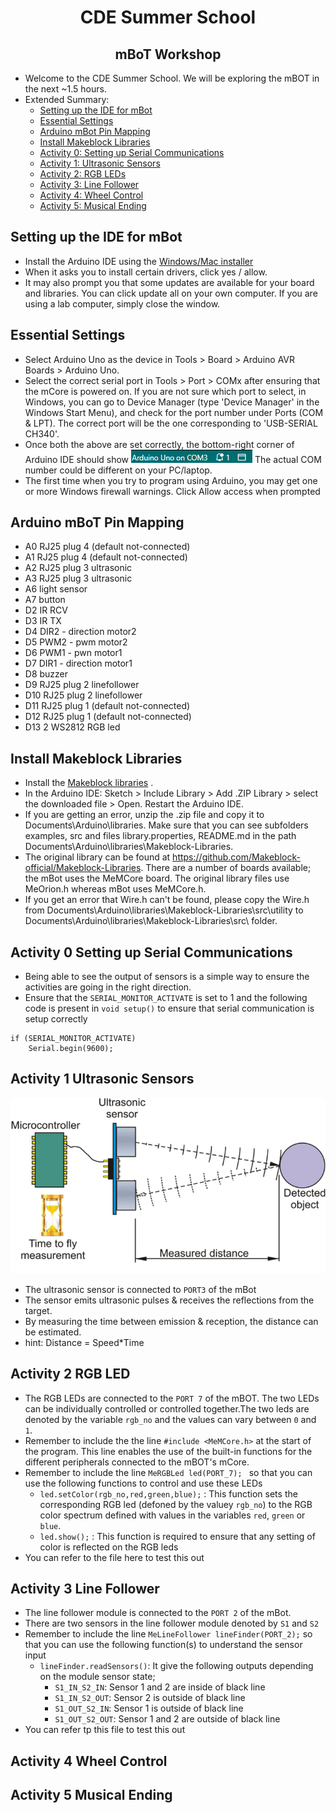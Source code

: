<h1 align="center">CDE Summer School</h1>
<h2 align="center"> mBoT Workshop </h2>

* Welcome to the CDE Summer School. We will be exploring the mBOT in the next ~1.5 hours.
* Extended Summary:
  - [Setting up the IDE for mBot](#setting-up-the-ide-for-mbot)
  - [Essential Settings](#essential-settings)
  - [Arduino mBot Pin Mapping](#arduino-mbot-pin-mapping)
  - [Install Makeblock Libraries](#install-makeblock-libraries)
  - [Activity 0: Setting up Serial Communications](#activity-0-setting-up-serial-communications) 
  - [Activity 1: Ultrasonic Sensors](#activity-1-ultrasonic-sensors)
  - [Activity 2: RGB LEDs](#activity-2-rgb-leds)
  - [Activity 3: Line Follower](#activity-3-line-follower)
  - [Activity 4: Wheel Control](#activity-4-wheel-control)
  - [Activity 5: Musical Ending](#activity-5-musical-ending)
## Setting up the IDE for mBot
* Install the Arduino IDE using the [Windows/Mac installer](https://www.arduino.cc/en/software)
* When it asks you to install certain drivers, click yes / allow.
* It may also prompt you that some updates are available for your board and libraries. You can click update all on your own computer. If you are using a lab computer, simply close the window.

## Essential Settings
* Select Arduino Uno as the device in Tools > Board > Arduino AVR Boards > Arduino Uno.
* Select the correct serial port in Tools > Port > COMx after ensuring that the mCore is powered on. If you are not sure which port to select, in Windows, you can go to Device Manager (type 'Device Manager' in the Windows Start Menu), and check for the port number under Ports (COM & LPT). The correct port will be the one corresponding to 'USB-SERIAL CH340'.
* Once both the above are set correctly, the bottom-right corner of Arduino IDE should show ![Ardunio connection](https://github.com/sangitsdhar/mBot/blob/main/Images/arduino%20images.png) The actual COM number could be different on your PC/laptop.
* The first time when you try to program using Arduino, you may get one or more Windows firewall warnings. Click Allow access when prompted

## Arduino mBoT Pin Mapping
* A0 RJ25 plug 4 (default not-connected)
* A1 RJ25 plug 4 (default not-connected)
* A2 RJ25 plug 3 ultrasonic
* A3 RJ25 plug 3 ultrasonic
* A6 light sensor
* A7 button
* D2 IR RCV
* D3 IR TX
* D4 DIR2 - direction motor2
* D5 PWM2 - pwm motor2
* D6 PWM1 - pwn motor1
* D7 DIR1 - direction motor1
* D8 buzzer
* D9 RJ25 plug 2 linefollower
* D10 RJ25 plug 2 linefollower
* D11 RJ25 plug 1 (default not-connected)
* D12 RJ25 plug 1 (default not-connected)
* D13 2 WS2812 RGB led

## Install Makeblock Libraries
* Install the [Makeblock libraries](https://github.com/sangitsdhar/mBot/blob/main/Drivers%20and%20Libraries/Makeblock-Libraries-master.zip) .
* In the Arduino IDE:  Sketch > Include Library > Add .ZIP Library > select the downloaded file > Open. Restart the Arduino IDE.
* If you are getting an error, unzip the .zip file and copy it to Documents\Arduino\libraries. Make sure that you can see subfolders examples, src and files library.properties, README.md in the path Documents\Arduino\libraries\Makeblock-Libraries.
* The original library can be found at https://github.com/Makeblock-official/Makeblock-Libraries. There are a number of boards available; the mBot uses the MeMCore board. The original library files use MeOrion.h whereas mBot uses MeMCore.h.
* If you get an error that Wire.h can't be found, please copy the Wire.h from Documents\Arduino\libraries\Makeblock-Libraries\src\utility to Documents\Arduino\libraries\Makeblock-Libraries\src\ folder.

## Activity 0 Setting up Serial Communications

* Being able to see the output of sensors is a simple way to ensure the activities are going in the right direction.
* Ensure that the `SERIAL_MONITOR_ACTIVATE` is set to 1 and the following code is present in  `void setup()` to ensure that serial communication is setup correctly
```
if (SERIAL_MONITOR_ACTIVATE)
    Serial.begin(9600);
```

## Activity 1 Ultrasonic Sensors
![Ultrasonic Sensors](https://github.com/sangitsdhar/mBot/blob/main/Images/uSsensor.png)

* The ultrasonic sensor is connected to `PORT3` of the mBot
* The sensor emits ultrasonic pulses & receives the reflections from the target.
* By measuring the time between emission & reception, the distance can be estimated.
* hint: Distance = Speed*Time 

## Activity 2 RGB LED


* The RGB LEDs are connected to the `PORT 7` of the mBOT. The two LEDs can be individually controlled or controlled together.The two leds are denoted by the variable `rgb_no` and the values can vary between `0` and `1`.
* Remember to include the the line `#include <MeMCore.h>` at the start of the program. This line enables the use of the built-in functions for the different peripherals connected to the mBOT's mCore.
* Remember to include the line `MeRGBLed led(PORT_7); ` so that you can use the following functions to control and use these LEDs
  - `led.setColor(rgb_no,red,green,blue);` : This function sets the corresponding RGB led (defoned by the valuey `rgb_no`) to the RGB color spectrum defined with values in the variables `red`, `green` or `blue`.
  - `led.show();` : This function is required to ensure that any setting of color is reflected on the RGB leds
* You can refer to the file here to test this out
 
## Activity 3 Line Follower
* The line follower module is connected to the `PORT 2` of the mBot.
* There are two sensors in the line follower module denoted by `S1` and `S2`
* Remember to include the line `MeLineFollower lineFinder(PORT_2);` so that you can use the following function(s) to understand the sensor input
    - `lineFinder.readSensors()`: It give the following outputs depending on the module sensor state;
        - `S1_IN_S2_IN`: Sensor 1 and 2 are inside of black line
        - `S1_IN_S2_OUT`: Sensor 2 is outside of black line
        - `S1_OUT_S2_IN`: Sensor 1 is outside of black line
        - `S1_OUT_S2_OUT`: Sensor 1 and 2 are outside of black line
* You can refer tp this file to test this out
    
      

## Activity 4 Wheel Control

## Activity 5 Musical Ending




  
